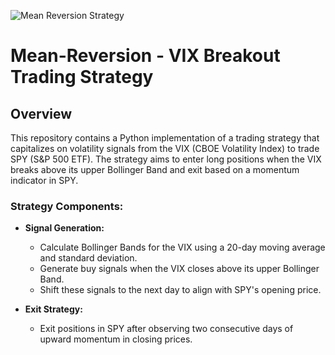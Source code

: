 ![Mean Reversion Strategy](Mean%20Reversion/MR.png)

# Mean-Reversion - VIX Breakout Trading Strategy

## Overview
This repository contains a Python implementation of a trading strategy that capitalizes on volatility signals from the VIX (CBOE Volatility Index) to trade SPY (S&P 500 ETF). The strategy aims to enter long positions when the VIX breaks above its upper Bollinger Band and exit based on a momentum indicator in SPY.

### Strategy Components:
- **Signal Generation:** 
  - Calculate Bollinger Bands for the VIX using a 20-day moving average and standard deviation.
  - Generate buy signals when the VIX closes above its upper Bollinger Band.
  - Shift these signals to the next day to align with SPY's opening price.

- **Exit Strategy:** 
  - Exit positions in SPY after observing two consecutive days of upward momentum in closing prices.
